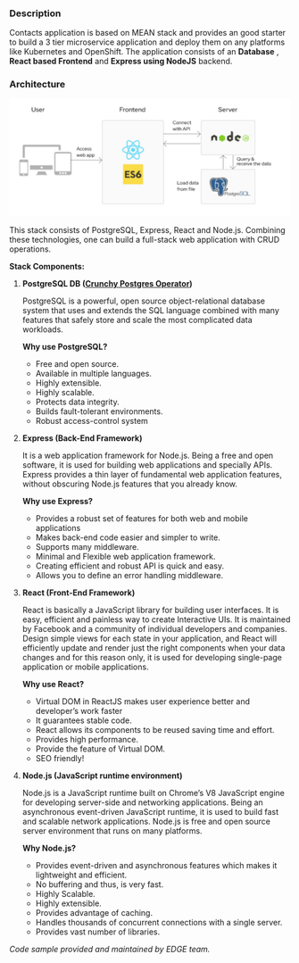 ### Description

Contacts application is based on MEAN stack and provides an good starter to build a 3 tier microservice application and deploy them on any platforms like Kubernetes and OpenShift. The application consists of an **Database** , **React based Frontend** and **Express using NodeJS** backend.

### Architecture

![architecture](_images/arch.png)


This stack consists of PostgreSQL, Express, React and Node.js. Combining these technologies, one can build a full-stack web application with CRUD operations. 

**Stack Components:**

1. **PostgreSQL DB ([Crunchy Postgres Operator](https://operatorhub.io/operator/postgresql))**

   PostgreSQL is a powerful, open source object-relational database system that uses and extends the SQL language combined with many features that safely store and scale the most complicated data workloads.  

   **Why use PostgreSQL?**  

   - Free and open source.
   - Available in multiple languages.
   - Highly extensible.
   - Highly scalable.
   - Protects data integrity.
   - Builds fault-tolerant environments.
   - Robust access-control system

2. **Express (Back-End Framework)**

   It is a web application framework for Node.js. Being a free and open software, it is used for building web applications and specially APIs. Express provides a thin layer of fundamental web application features, without obscuring Node.js features that you already know.

   **Why use Express?**

   - Provides a robust set of features for both web and mobile applications
   - Makes back-end code easier and simpler to write.
   - Supports many middleware.
   - Minimal and Flexible web application framework.
   - Creating efficient and robust API is quick and easy.
   - Allows you to define an error handling middleware.

3. **React (Front-End Framework)**

   React is basically a JavaScript library for building user interfaces. It is easy, efficient and painless way to create Interactive UIs. It is maintained by Facebook and a community of individual developers and companies. Design simple views for each state in your application, and React will efficiently update and render just the right components when your data changes and for this reason only, it is used for developing single-page application or mobile applications.

   **Why use React?**

   - Virtual DOM in ReactJS makes user experience better and developer’s work faster
   - It guarantees stable code.
   - React allows its components to be reused saving time and effort.
   - Provides high performance.
   - Provide the feature of Virtual DOM.
   - SEO friendly!

4. **Node.js (JavaScript runtime environment)**

   Node.js is a JavaScript runtime built on Chrome’s V8 JavaScript engine for developing server-side and networking applications. Being an asynchronous event-driven JavaScript runtime, it is used to build fast and scalable network applications. Node.js is free and open source server environment that runs on many platforms.

   **Why Node.js?**

   - Provides event-driven and asynchronous features which makes it lightweight and efficient.
   - No buffering and thus, is very fast.
   - Highly Scalable.
   - Highly extensible.
   - Provides advantage of caching.
   - Handles thousands of concurrent connections with a single server.
   - Provides vast number of libraries.

*Code sample provided and maintained by EDGE team.*